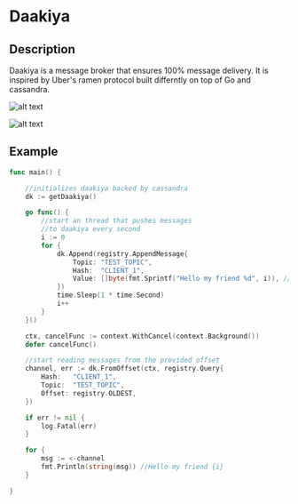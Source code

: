 


# Daakiya

## Description

Daakiya is a message broker that ensures 100% message delivery. It is inspired by Uber's ramen protocol built differntly on top of Go and cassandra.

![alt text](https://i.ibb.co/LdYQsZF/ramen.png)

![alt text](https://i.ibb.co/jzskrVP/daakiya.png)




## Example

```go
func main() {

	//initializes daakiya backed by cassandra
	dk := getDaakiya()

	go func() {
		//start an thread that pushes messages
		//to daakiya every second
		i := 0
		for {
			dk.Append(registry.AppendMessage{
				Topic: "TEST_TOPIC",
				Hash:  "CLIENT_1",
				Value: []byte(fmt.Sprintf("Hello my friend %d", i)), //Hello my friend {i}
			})
			time.Sleep(1 * time.Second)
			i++
		}
	}()

	ctx, cancelFunc := context.WithCancel(context.Background())
	defer cancelFunc()

	//start reading messages from the provided offset
	channel, err := dk.FromOffset(ctx, registry.Query{
		Hash:   "CLIENT_1",
		Topic:  "TEST_TOPIC",
		Offset: registry.OLDEST,
	})

	if err != nil {
		log.Fatal(err)
	}

	for {
		msg := <-channel
		fmt.Println(string(msg)) //Hello my friend {i}
	}

}
```
